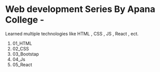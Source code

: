 # Web development Series By Apana College - 
Learned multiple technologies like HTML , CSS , JS , React , ect.
1. 01_HTML
2. 02_CSS
3. 03_Bootstap
4. 04_Js
5. 05_React